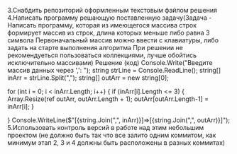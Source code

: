 3.Снабдить репозиторий оформленным текстовым файлом решения 
4.Написать программу решающую поставленную задачу(Задача - Написать программу, которая из имеющегося массива строк формирует массив из строк, длина которых меньше либо равна 3 символа
Первоначальный массив можно ввести с клавиатуры, либо задать на старте выполнения алгоритма
При решении не рекомендуеться пользоваться коллекциями, лучше обойтись исключительно массивами)
Решение (код)
Console.Write("Введите массив данных через ',': ");
string strLine = Console.ReadLine();
string[] inArr = strLine.Split(",");
string[] outArr = new string[0];

for (int i = 0; i < inArr.Length; i++)
{
    if (inArr[i].Length <= 3)
    {
        Array.Resize(ref outArr, outArr.Length + 1);
        outArr[outArr.Length-1] = inArr[i];
    }

}
Console.WriteLine($"[{string.Join(",", inArr)}]=>[{string.Join(",", outArr)}]");
5.Использовать контроль версий в работе над этим небольшим проектом (не должно быть так что все залито одним коммитом, как минимум этап 2, 3 и 4 должны быть расположены в разных коммитах)
